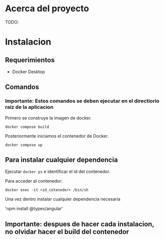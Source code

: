# Acerca del proyecto

TODO:


# Instalacion
## Requerimientos
- Docker Desktop
## Comandos
### Importante: Estos comandos se deben ejecutar en el directiorio raiz de la aplicacion

Primero se construye la imagen de docker.

`
docker compose build
`

Posteriormente iniciamos el contenedor de Docker.
 
 `docker compose up`

## Para instalar cualquier dependencia
Ejecutar `docker ps` e identificar el id del contenedor.

Para acceder al contenedor:

`docker exec -it <id_cotenedor> /bin/sh`

Una vez dentro instalar cualquier dependencia necesaria

'npm install @types/angular'

## Importante: despues de hacer cada instalacion, no olvidar hacer el build del contenedor
